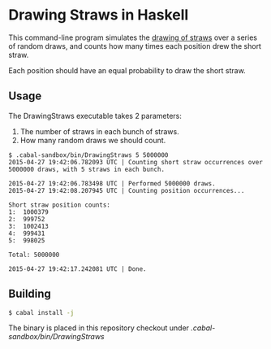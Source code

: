 # Drawing Straws in Haskell

This command-line program simulates the [drawing of straws][wikistraws] over a series of random draws,
and counts how many times each position drew the short straw.

Each position should have an equal probability to draw the short straw.

## Usage

The DrawingStraws executable takes 2 parameters:

 1. The number of straws in each bunch of straws.
 2. How many random draws we should count.

```
$ .cabal-sandbox/bin/DrawingStraws 5 5000000
2015-04-27 19:42:06.782093 UTC | Counting short straw occurrences over 5000000 draws, with 5 straws in each bunch.

2015-04-27 19:42:06.783498 UTC | Performed 5000000 draws.
2015-04-27 19:42:08.207945 UTC | Counting position occurrences...

Short straw position counts:
1:	1000379
2:	999752
3:	1002413
4:	999431
5:	998025

Total: 5000000

2015-04-27 19:42:17.242081 UTC | Done.
```

## Building

```bash
$ cabal install -j
```

The binary is placed in this repository checkout under *.cabal-sandbox/bin/DrawingStraws*

[wikistraws]: https://en.wikipedia.org/wiki/Drawing_straws